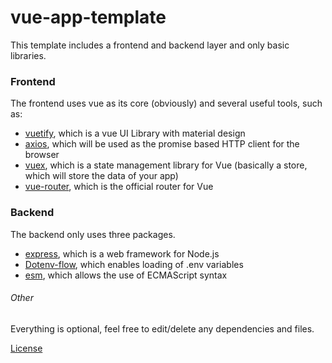 # vue-app-template

This template includes a frontend and backend layer and only basic libraries.

### Frontend

The frontend uses vue as its core (obviously) and several useful tools, such as:
- [vuetify](vuetifyjs.com/), which is a vue UI Library with material design
- [axios](https://github.com/axios/axios), which will be used as the promise based HTTP client for the browser
- [vuex](https://vuex.vuejs.org/), which is a state management library for Vue (basically a store, which will store the data of your app)
- [vue-router](https://router.vuejs.org/), which is the official router for Vue

### Backend

The backend only uses three packages.

- [express](https://expressjs.com/), which is a web framework for Node.js
- [Dotenv-flow](https://www.npmjs.com/package/dotenv-flow), which enables loading of .env variables
- [esm](https://www.npmjs.com/package/esm), which allows the use of ECMAScript syntax

###### Other
Everything is optional, feel free to edit/delete any dependencies and files.

[License](/LICENSE)
